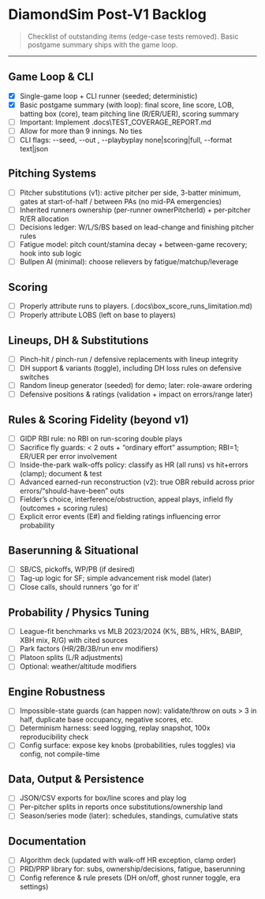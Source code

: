 # DiamondSim Post-V1 Backlog

> Checklist of outstanding items (edge-case tests removed).
> Basic postgame summary ships with the game loop.

---

## Game Loop & CLI
- [x] Single-game loop + CLI runner (seeded; deterministic)
- [x] Basic postgame summary (with loop): final score, line score, LOB, batting box (core), team pitching line (R/ER/UER), scoring summary
- [ ] Important: Implement .docs\TEST_COVERAGE_REPORT.md
- [ ] Allow for more than 9 innings. No ties
- [ ] CLI flags: --seed, --out <file>, --playbyplay none|scoring|full, --format text|json

## Pitching Systems
- [ ] Pitcher substitutions (v1): active pitcher per side, 3-batter minimum, gates at start-of-half / between PAs (no mid-PA emergencies)
- [ ] Inherited runners ownership (per-runner ownerPitcherId) + per-pitcher R/ER allocation
- [ ] Decisions ledger: W/L/S/BS based on lead-change and finishing pitcher rules
- [ ] Fatigue model: pitch count/stamina decay + between-game recovery; hook into sub logic
- [ ] Bullpen AI (minimal): choose relievers by fatigue/matchup/leverage

## Scoring
- [ ] Properly attribute runs to players. (.docs\box_score_runs_limitation.md)
- [ ] Properly attribute LOBS (left on base to players)

## Lineups, DH & Substitutions
- [ ] Pinch-hit / pinch-run / defensive replacements with lineup integrity
- [ ] DH support & variants (toggle), including DH loss rules on defensive switches
- [ ] Random lineup generator (seeded) for demo; later: role-aware ordering
- [ ] Defensive positions & ratings (validation + impact on errors/range later)

## Rules & Scoring Fidelity (beyond v1)
- [ ] GIDP RBI rule: no RBI on run-scoring double plays
- [ ] Sacrifice fly guards: < 2 outs + “ordinary effort” assumption; RBI=1; ER/UER per error involvement
- [ ] Inside-the-park walk-offs policy: classify as HR (all runs) vs hit+errors (clamp); document & test
- [ ] Advanced earned-run reconstruction (v2): true OBR rebuild across prior errors/“should-have-been” outs
- [ ] Fielder’s choice, interference/obstruction, appeal plays, infield fly (outcomes + scoring rules)
- [ ] Explicit error events (E#) and fielding ratings influencing error probability

## Baserunning & Situational
- [ ] SB/CS, pickoffs, WP/PB (if desired)
- [ ] Tag-up logic for SF; simple advancement risk model (later)
- [ ] Close calls, should runners 'go for it'

## Probability / Physics Tuning
- [ ] League-fit benchmarks vs MLB 2023/2024 (K%, BB%, HR%, BABIP, XBH mix, R/G) with cited sources
- [ ] Park factors (HR/2B/3B/run env modifiers)
- [ ] Platoon splits (L/R adjustments)
- [ ] Optional: weather/altitude modifiers

## Engine Robustness
- [ ] Impossible-state guards (can happen now): validate/throw on outs > 3 in half, duplicate base occupancy, negative scores, etc.
- [ ] Determinism harness: seed logging, replay snapshot, 100x reproducibility check
- [ ] Config surface: expose key knobs (probabilities, rules toggles) via config, not compile-time

## Data, Output & Persistence
- [ ] JSON/CSV exports for box/line scores and play log
- [ ] Per-pitcher splits in reports once substitutions/ownership land
- [ ] Season/series mode (later): schedules, standings, cumulative stats

## Documentation
- [ ] Algorithm deck (updated with walk-off HR exception, clamp order)
- [ ] PRD/PRP library for: subs, ownership/decisions, fatigue, baserunning
- [ ] Config reference & rule presets (DH on/off, ghost runner toggle, era settings)
